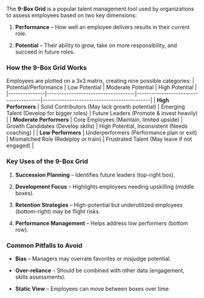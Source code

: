 The **9-Box Grid** is a popular talent management tool used by organizations to assess employees based on two key dimensions:

1.  **Performance** – How well an employee delivers results in their current role.
    
2.  **Potential** – Their ability to grow, take on more responsibility, and succeed in future roles.
    

### **How the 9-Box Grid Works**

Employees are plotted on a 3x3 matrix, creating nine possible categories:
| Potential/Performance   | Low Potential                      | Moderate Potential                    | High Potential                              |
|---------------|------------------------------------|---------------------------------------|--------------------------------------------|
| **High Performers**   | Solid Contributors (May lack growth potential) | Emerging Talent (Develop for bigger roles) | Future Leaders (Promote & invest heavily)  |
| **Moderate Performers** | Core Employees (Maintain, limited upside)    | Growth Candidates (Develop skills)    | High Potential, Inconsistent (Needs coaching) |
| **Low Performers**     | Underperformers (Performance plan or exit)   | Mismatched Role (Redeploy or train)   | Frustrated Talent (May leave if not engaged)   |

### **Key Uses of the 9-Box Grid**

1.  **Succession Planning** – Identifies future leaders (top-right box).
    
2.  **Development Focus** – Highlights employees needing upskilling (middle boxes).
    
3.  **Retention Strategies** – High-potential but underutilized employees (bottom-right) may be flight risks.
    
4.  **Performance Management** – Helps address low performers (bottom row).
    

### **Common Pitfalls to Avoid**

*   **Bias** – Managers may overrate favorites or misjudge potential.
    
*   **Over-reliance** – Should be combined with other data (engagement, skills assessments).
    
*   **Static View** – Employees can move between boxes over time.
